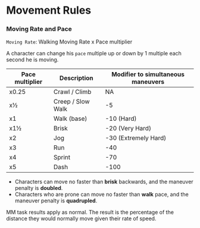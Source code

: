 # Movement Rules
### Moving Rate and Pace
`Moving Rate`: Walking Moving Rate x Pace multiplier

A character can change his `pace` multiple up or down by 1 multiple each second he is moving.

Pace multiplier | Description | Modifier to simultaneous maneuvers
--- | --- | ---
x0.25 | Crawl / Climb | NA
x½ | Creep / Slow Walk | -5
x1 | Walk (base) | -10 (Hard)
x1½ | Brisk | -20 (Very Hard)
x2 | Jog | -30 (Extremely Hard)
x3 | Run | -40
x4 | Sprint | -70
x5 | Dash | -100

- Characters can move no faster than **brisk** backwards, and the maneuver penalty is **doubled**.
- Characters who are prone can move no faster than **walk** pace, and the maneuver penalty is **quadrupled**.

MM task results apply as normal. The result is the percentage of the distance they would normally move given their rate of speed.

